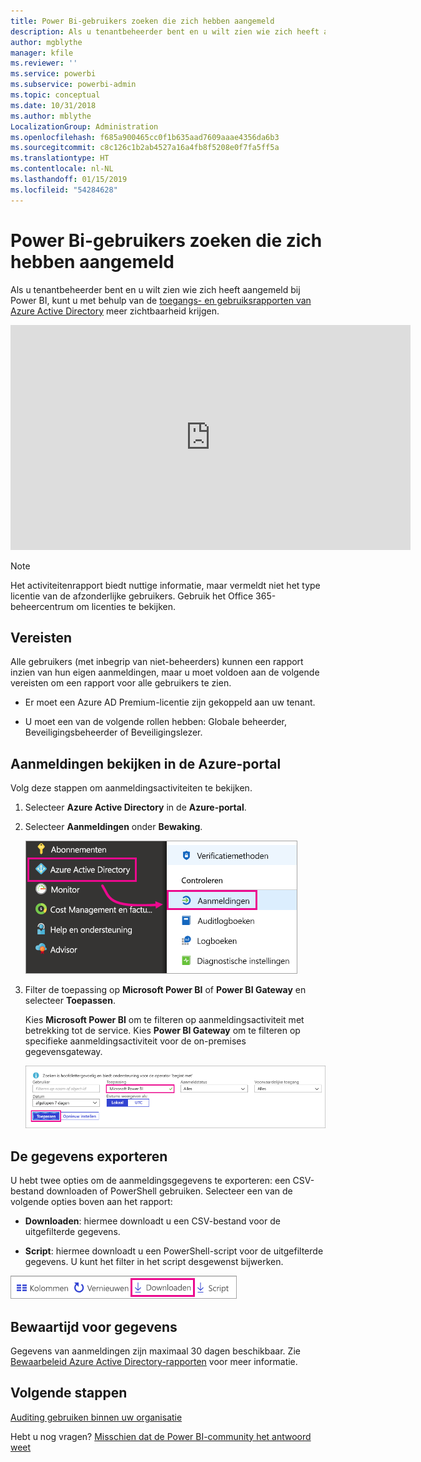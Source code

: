 ```yaml
---
title: Power Bi-gebruikers zoeken die zich hebben aangemeld
description: Als u tenantbeheerder bent en u wilt zien wie zich heeft aangemeld bij Power BI, kunt u met behulp van de toegangs- en gebruiksrapporten van Azure Active Directory meer zichtbaarheid krijgen.
author: mgblythe
manager: kfile
ms.reviewer: ''
ms.service: powerbi
ms.subservice: powerbi-admin
ms.topic: conceptual
ms.date: 10/31/2018
ms.author: mblythe
LocalizationGroup: Administration
ms.openlocfilehash: f685a900465cc0f1b635aad7609aaae4356da6b3
ms.sourcegitcommit: c8c126c1b2ab4527a16a4fb8f5208e0f7fa5ff5a
ms.translationtype: HT
ms.contentlocale: nl-NL
ms.lasthandoff: 01/15/2019
ms.locfileid: "54284628"
---
```

# <a name="find-power-bi-users-that-have-signed-in"></a>Power Bi-gebruikers zoeken die zich hebben aangemeld

Als u tenantbeheerder bent en u wilt zien wie zich heeft aangemeld bij Power BI, kunt u met behulp van de [toegangs- en gebruiksrapporten van Azure Active Directory](/azure/active-directory/reports-monitoring/concept-sign-ins) meer zichtbaarheid krijgen.

<iframe width="640" height="360" src="https://www.youtube.com/embed/1AVgh9w9VM8?showinfo=0" frameborder="0" allowfullscreen></iframe>

> [!NOTE]
> Het activiteitenrapport biedt nuttige informatie, maar vermeldt niet het type licentie van de afzonderlijke gebruikers. Gebruik het Office 365-beheercentrum om licenties te bekijken.

## <a name="requirements"></a>Vereisten

Alle gebruikers (met inbegrip van niet-beheerders) kunnen een rapport inzien van hun eigen aanmeldingen, maar u moet voldoen aan de volgende vereisten om een rapport voor alle gebruikers te zien.

* Er moet een Azure AD Premium-licentie zijn gekoppeld aan uw tenant.

* U moet een van de volgende rollen hebben: Globale beheerder, Beveiligingsbeheerder of Beveiligingslezer.

## <a name="use-the-azure-portal-to-view-sign-ins"></a>Aanmeldingen bekijken in de Azure-portal

Volg deze stappen om aanmeldingsactiviteiten te bekijken.

1. Selecteer **Azure Active Directory** in de **Azure-portal**.

1. Selecteer **Aanmeldingen** onder **Bewaking**.
   
    ![Azure AD-aanmeldingen](media/service-admin-access-usage/azure-portal-sign-ins.png)

1. Filter de toepassing op **Microsoft Power BI** of **Power BI Gateway** en selecteer **Toepassen**.

    Kies **Microsoft Power BI** om te filteren op aanmeldingsactiviteit met betrekking tot de service. Kies **Power BI Gateway** om te filteren op specifieke aanmeldingsactiviteit voor de on-premises gegevensgateway.
   
    ![Aanmeldingen filteren](media/service-admin-access-usage/sign-in-filter.png)

## <a name="export-the-data"></a>De gegevens exporteren

U hebt twee opties om de aanmeldingsgegevens te exporteren: een CSV-bestand downloaden of PowerShell gebruiken. Selecteer een van de volgende opties boven aan het rapport:

* **Downloaden**: hiermee downloadt u een CSV-bestand voor de uitgefilterde gegevens.

* **Script**: hiermee downloadt u een PowerShell-script voor de uitgefilterde gegevens. U kunt het filter in het script desgewenst bijwerken.

![CSV-bestand of script downloaden](media/service-admin-access-usage/download-sign-in-data-csv.png)

## <a name="data-retention"></a>Bewaartijd voor gegevens

Gegevens van aanmeldingen zijn maximaal 30 dagen beschikbaar. Zie [Bewaarbeleid Azure Active Directory-rapporten](/azure/active-directory/reports-monitoring/reference-reports-data-retention) voor meer informatie.

## <a name="next-steps"></a>Volgende stappen

[Auditing gebruiken binnen uw organisatie](service-admin-auditing.md)

Hebt u nog vragen? [Misschien dat de Power BI-community het antwoord weet](https://community.powerbi.com/)

